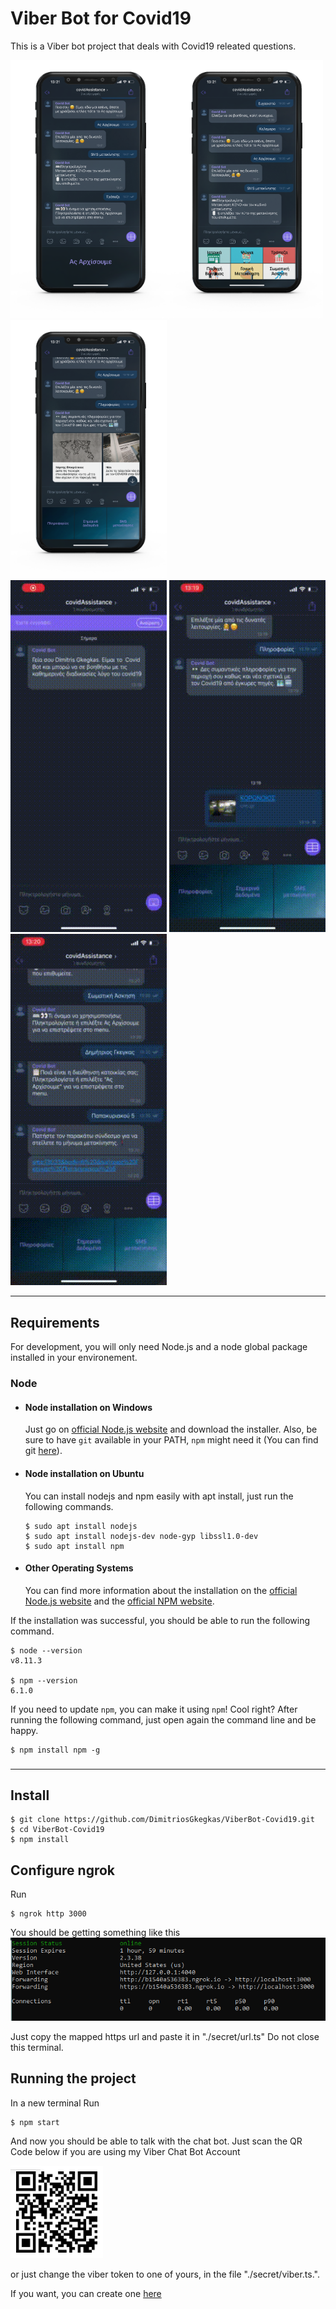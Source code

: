 # Viber Bot for Covid19 

This is a Viber bot project that deals with Covid19 releated questions.

<img src="img/1.png" width="250"><img src="img/2.png" width="250"><img src="img/3.png" width="250">
<br>
<img src="img/reco1.gif" width="250"> <img src="img/reco2.gif" width="250"> <img src="img/reco3.gif" width="250">

---
## Requirements

For development, you will only need Node.js and a node global package installed in your environement.

### Node
- #### Node installation on Windows

  Just go on [official Node.js website](https://nodejs.org/) and download the installer.
Also, be sure to have `git` available in your PATH, `npm` might need it (You can find git [here](https://git-scm.com/)).

- #### Node installation on Ubuntu

  You can install nodejs and npm easily with apt install, just run the following commands.

      $ sudo apt install nodejs
      $ sudo apt install nodejs-dev node-gyp libssl1.0-dev
      $ sudo apt install npm

- #### Other Operating Systems
  You can find more information about the installation on the [official Node.js website](https://nodejs.org/) and the [official NPM website](https://npmjs.org/).

If the installation was successful, you should be able to run the following command.

    $ node --version
    v8.11.3

    $ npm --version
    6.1.0

If you need to update `npm`, you can make it using `npm`! Cool right? After running the following command, just open again the command line and be happy.

    $ npm install npm -g

###


---

## Install

    $ git clone https://github.com/DimitriosGkegkas/ViberBot-Covid19.git
    $ cd ViberBot-Covid19
    $ npm install

## Configure ngrok

Run 

    $ ngrok http 3000
    
You should be getting something like this 
![ngrok](img/ngrok.png)

Just copy the mapped https url and paste it in "./secret/url.ts"
Do not close this terminal.

## Running the project
In a new terminal Run

    $ npm start

And now you should be able to talk with the chat bot. Just scan the QR Code below if you are using my Viber Chat Bot Account 

![ngrok](img/QRC.png)

or just change the viber token to one of yours, in the file "./secret/viber.ts.".

If you want, you can create one [here](https://partners.viber.com/login?returnUrl=%2Faccount%2Fcreate-bot-account)


